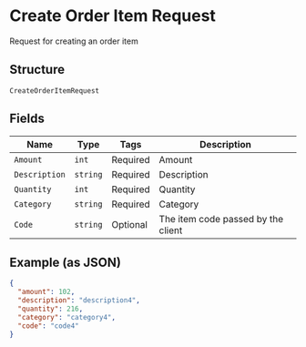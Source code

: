 
# Create Order Item Request

Request for creating an order item

## Structure

`CreateOrderItemRequest`

## Fields

| Name | Type | Tags | Description |
|  --- | --- | --- | --- |
| `Amount` | `int` | Required | Amount |
| `Description` | `string` | Required | Description |
| `Quantity` | `int` | Required | Quantity |
| `Category` | `string` | Required | Category |
| `Code` | `string` | Optional | The item code passed by the client |

## Example (as JSON)

```json
{
  "amount": 102,
  "description": "description4",
  "quantity": 216,
  "category": "category4",
  "code": "code4"
}
```

